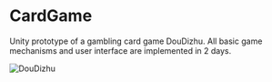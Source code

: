 # CardGame
Unity prototype of a gambling card game DouDizhu. All basic game mechanisms and user interface are implemented in 2 days.

![DouDizhu](https://dingjun.github.io/images/DouDizhu.png)
